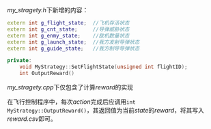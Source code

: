 *my_stragety.h*下新增的内容：

```c++
extern int g_flight_state;	//飞机存活状态
extern int g_cnt_state;		//导弹威胁状态
extern int g_enmy_state;	//敌机数量状态
extern int g_launch_state;	//我方发射导弹状态
extern int g_guide_state;	//我方制导导弹状态

private:
	void MyStrategy::SetFlightState(unsigned int flightID);
	int OutputReward()
```

*my_stragety.cpp*下仅包含了计算*reward*的实现

在飞行控制程序中，每次*action*完成后应调用`int MyStrategy::OutputReward()`，其返回值为当前*state*的*reward*，将其写入*reward.csv*即可。